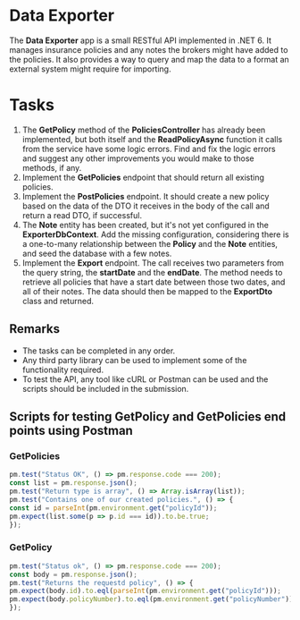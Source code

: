 ﻿# Data Exporter

The **Data Exporter** app is a small RESTful API implemented in .NET 6. It manages insurance policies and any notes the brokers might have added to the policies. It also provides a way to query and map the data to a format an external system might require for importing.

# Tasks

1. The **GetPolicy** method of the **PoliciesController** has already been implemented, but both itself and the **ReadPolicyAsync** function it calls from the service have some logic errors. Find and fix the logic errors and suggest any other improvements you would make to those methods, if any.
2. Implement the **GetPolicies** endpoint that should return all existing policies.
3. Implement the **PostPolicies** endpoint. It should create a new policy based on the data of the DTO it receives in the body of the call and return a read DTO, if successful. 
4. The **Note** entity has been created, but it's not yet configured in the **ExporterDbContext**. Add the missing configuration, considering there is a one-to-many relationship between the **Policy** and the **Note** entities, and seed the database with a few notes.
5. Implement the **Export** endpoint. The call receives two parameters from the query string, the **startDate** and the **endDate**. The method needs to retrieve all policies that have a start date between those two dates, and all of their notes. The data should then be mapped to the **ExportDto** class and returned.

## Remarks

- The tasks can be completed in any order.
- Any third party library can be used to implement some of the functionality required.
- To test the API, any tool like cURL or Postman can be used and the scripts should be included in the submission.

## Scripts for testing GetPolicy and GetPolicies end points using Postman

### GetPolicies
```javascript
pm.test("Status OK", () => pm.response.code === 200);
const list = pm.response.json();
pm.test("Return type is array", () => Array.isArray(list));
pm.test("Contains one of our created policies.", () => {
const id = parseInt(pm.environment.get("policyId"));
pm.expect(list.some(p => p.id === id)).to.be.true;
});
```

### GetPolicy
```javascript
pm.test("Status ok", () => pm.response.code === 200);
const body = pm.response.json();
pm.test("Returns the requestd policy", () => {
pm.expect(body.id).to.eql(parseInt(pm.environment.get("policyId")));
pm.expect(body.policyNumber).to.eql(pm.environment.get("policyNumber"));
});
```
